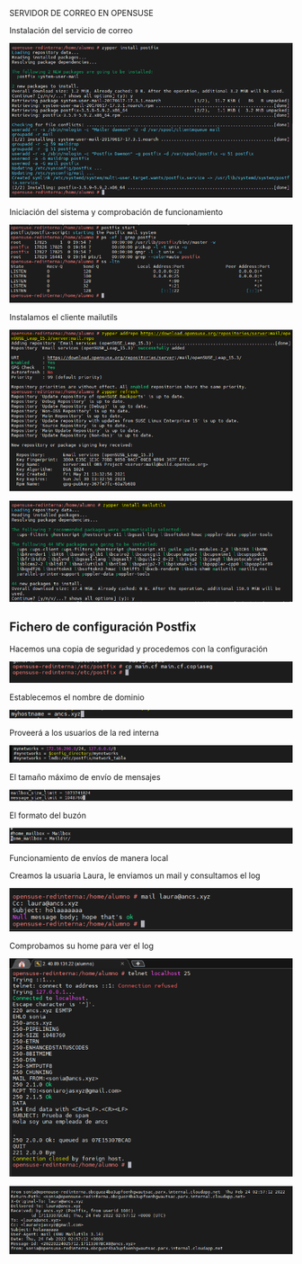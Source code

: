SERVIDOR DE CORREO EN OPENSUSE

Instalación del servicio de correo

![image-20220220203450873](image-20220220203450873.png)

Iniciación del sistema y comprobación de funcionamiento

![image-20220220205539501](image-20220220205539501.png)

Instalamos el cliente mailutils

![image-20220220210441866](image-20220220210441866.png)

![image-20220220211134303](image-20220220211134303.png)

## Fichero de configuración Postfix

Hacemos una copia de seguridad y procedemos con la configuración

![image-20220224031115304](image-20220224031115304.png)

Establecemos el nombre de dominio

![image-20220224031309578](image-20220224031309578.png)

Proveerá a los usuarios de la red interna

![image-20220224041414040](image-20220224041414040.png)

El tamaño máximo de envío de mensajes

![image-20220224041508791](image-20220224041508791.png)

El formato del buzón

![image-20220224041632906](image-20220224041632906.png)

Funcionamiento de envíos de manera local

Creamos la usuaria Laura, le enviamos un mail y consultamos el log

![image-20220224134808702](image-20220224134808702.png)

Comprobamos su home para ver el log

![image-20220224132605560](image-20220224132605560.png)

![image-20220224134724052](image-20220224134724052.png)
